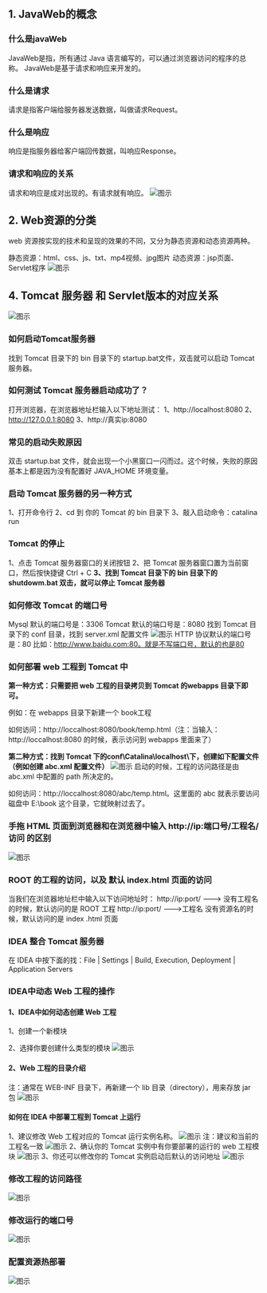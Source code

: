 

## 1. JavaWeb的概念
### 什么是javaWeb
JavaWeb是指，所有通过 Java 语言编写的，可以通过浏览器访问的程序的总称。
JavaWeb是基于请求和响应来开发的。
### 什么是请求
请求是指客户端给服务器发送数据，叫做请求Request。
### 什么是响应
响应是指服务器给客户端回传数据，叫响应Response。
### 请求和响应的关系
请求和响应是成对出现的。有请求就有响应。
![图示](https://img-blog.csdnimg.cn/20210512201912614.png?x-oss-process=image/watermark,type_ZmFuZ3poZW5naGVpdGk,shadow_10,text_aHR0cHM6Ly9ibG9nLmNzZG4ubmV0L3dlaXhpbl80NjQ5NzUwMw==,size_16,color_FFFFFF,t_70)
## 2. Web资源的分类
web 资源按实现的技术和呈现的效果的不同，又分为静态资源和动态资源两种。

静态资源：html、css、js、txt、mp4视频、jpg图片
动态资源：jsp页面、Servlet程序
![图示](https://img-blog.csdnimg.cn/20210512202956508.png?x-oss-process=image/watermark,type_ZmFuZ3poZW5naGVpdGk,shadow_10,text_aHR0cHM6Ly9ibG9nLmNzZG4ubmV0L3dlaXhpbl80NjQ5NzUwMw==,size_16,color_FFFFFF,t_70)
## 4. Tomcat 服务器 和 Servlet版本的对应关系
![图示](https://img-blog.csdnimg.cn/20210512203440656.png?x-oss-process=image/watermark,type_ZmFuZ3poZW5naGVpdGk,shadow_10,text_aHR0cHM6Ly9ibG9nLmNzZG4ubmV0L3dlaXhpbl80NjQ5NzUwMw==,size_16,color_FFFFFF,t_70)
### 如何启动Tomcat服务器
找到 Tomcat 目录下的 bin 目录下的 startup.bat文件，双击就可以启动 Tomcat 服务器。
### 如何测试 Tomcat 服务器启动成功了？
打开浏览器，在浏览器地址栏输入以下地址测试：
1、http://localhost:8080
2、http://127.0.0.1:8080
3、http://真实ip:8080
### 常见的启动失败原因
双击 startup.bat 文件，就会出现一个小黑窗口一闪而过。这个时候，失败的原因基本上都是因为没有配置好 JAVA_HOME 环境变量。
### 启动 Tomcat 服务器的另一种方式
1、打开命令行
2、cd 到 你的 Tomcat 的 bin 目录下
3、敲入启动命令：catalina run
### Tomcat 的停止
1、点击 Tomcat 服务器窗口的关闭按钮
2、把 Tomcat 服务器窗口置为当前窗口，然后按快捷键 Ctrl + C
**3、找到 Tomcat 目录下的 bin 目录下的 shutdowm.bat 双击，就可以停止 Tomcat 服务器**
### 如何修改 Tomcat 的端口号
Mysql 默认的端口号是：3306
Tomcat 默认的端口号是：8080
找到 Tomcat 目录下的 conf 目录，找到 server.xml 配置文件
![图示](https://img-blog.csdnimg.cn/20210513202408515.png?x-oss-process=image/watermark,type_ZmFuZ3poZW5naGVpdGk,shadow_10,text_aHR0cHM6Ly9ibG9nLmNzZG4ubmV0L3dlaXhpbl80NjQ5NzUwMw==,size_16,color_FFFFFF,t_70)
HTTP 协议默认的端口号是：80
比如：http://www.baidu.com:80。就是不写端口号，默认的也是80
### 如何部署 web 工程到 Tomcat 中
**第一种方式：只需要把 web 工程的目录拷贝到 Tomcat 的webapps 目录下即可。**

例如：在 webapps 目录下新建一个 book工程

如何访问：http://loccalhost:8080/book/temp.html（注：当输入：http://loccalhost:8080 的时候，表示访问到 webapps 里面来了）

**第二种方式：找到 Tomcat 下的conf\Catalina\localhost\下，创建如下配置文件（例如创建 abc.xml 配置文件）**
![图示](https://img-blog.csdnimg.cn/20210513205720290.png)
启动的时候，工程的访问路径是由 abc.xml 中配置的 path 所决定的。

如何访问：http://loccalhost:8080/abc/temp.html。这里面的 abc 就表示要访问 磁盘中 E:\book 这个目录，它就映射过去了。
### 手拖 HTML 页面到浏览器和在浏览器中输入 http://ip:端口号/工程名/访问 的区别
![图示](https://img-blog.csdnimg.cn/20210514193056677.png?x-oss-process=image/watermark,type_ZmFuZ3poZW5naGVpdGk,shadow_10,text_aHR0cHM6Ly9ibG9nLmNzZG4ubmV0L3dlaXhpbl80NjQ5NzUwMw==,size_16,color_FFFFFF,t_70)
### ROOT 的工程的访问，以及 默认 index.html 页面的访问
当我们在浏览器地址栏中输入以下访问地址时：
http://ip:port/ ---> 没有工程名的时候，默认访问的是 ROOT 工程
http://ip:port/ --->工程名 没有资源名的时候，默认访问的是 index .html 页面
### IDEA 整合 Tomcat 服务器
在 IDEA 中按下面的找：File | Settings | Build, Execution, Deployment | Application Servers

### IDEA中动态 Web 工程的操作
#### 1、IDEA中如何动态创建 Web 工程
1、创建一个新模块

2、选择你要创建什么类型的模块
![图示](https://img-blog.csdnimg.cn/20210515211544482.png?x-oss-process=image/watermark,type_ZmFuZ3poZW5naGVpdGk,shadow_10,text_aHR0cHM6Ly9ibG9nLmNzZG4ubmV0L3dlaXhpbl80NjQ5NzUwMw==,size_16,color_FFFFFF,t_70)
#### 2、Web 工程的目录介绍
注：通常在 WEB-INF 目录下，再新建一个 lib 目录（directory），用来存放 jar 包
![图示](https://img-blog.csdnimg.cn/20210515214436507.png?x-oss-process=image/watermark,type_ZmFuZ3poZW5naGVpdGk,shadow_10,text_aHR0cHM6Ly9ibG9nLmNzZG4ubmV0L3dlaXhpbl80NjQ5NzUwMw==,size_16,color_FFFFFF,t_70)

#### 如何在 IDEA 中部署工程到 Tomcat 上运行
1、建议修改 Web 工程对应的 Tomcat 运行实例名称。
![图示](https://img-blog.csdnimg.cn/20210515215356829.png?x-oss-process=image/watermark,type_ZmFuZ3poZW5naGVpdGk,shadow_10,text_aHR0cHM6Ly9ibG9nLmNzZG4ubmV0L3dlaXhpbl80NjQ5NzUwMw==,size_16,color_FFFFFF,t_70)
注：建议和当前的工程名一致
![图示](https://img-blog.csdnimg.cn/20210515215446760.png?x-oss-process=image/watermark,type_ZmFuZ3poZW5naGVpdGk,shadow_10,text_aHR0cHM6Ly9ibG9nLmNzZG4ubmV0L3dlaXhpbl80NjQ5NzUwMw==,size_16,color_FFFFFF,t_70)
2、确认你的 Tomcat 实例中有你要部署的运行的 web 工程模块
![图示](https://img-blog.csdnimg.cn/20210517210322370.png?x-oss-process=image/watermark,type_ZmFuZ3poZW5naGVpdGk,shadow_10,text_aHR0cHM6Ly9ibG9nLmNzZG4ubmV0L3dlaXhpbl80NjQ5NzUwMw==,size_16,color_FFFFFF,t_70)
3、你还可以修改你的 Tomcat 实例启动后默认的访问地址
![图示](https://img-blog.csdnimg.cn/20210517210454688.png?x-oss-process=image/watermark,type_ZmFuZ3poZW5naGVpdGk,shadow_10,text_aHR0cHM6Ly9ibG9nLmNzZG4ubmV0L3dlaXhpbl80NjQ5NzUwMw==,size_16,color_FFFFFF,t_70)

### 修改工程的访问路径
![图示](https://img-blog.csdnimg.cn/20210515222001501.png?x-oss-process=image/watermark,type_ZmFuZ3poZW5naGVpdGk,shadow_10,text_aHR0cHM6Ly9ibG9nLmNzZG4ubmV0L3dlaXhpbl80NjQ5NzUwMw==,size_16,color_FFFFFF,t_70)
### 修改运行的端口号
![图示](https://img-blog.csdnimg.cn/2021051522235345.png?x-oss-process=image/watermark,type_ZmFuZ3poZW5naGVpdGk,shadow_10,text_aHR0cHM6Ly9ibG9nLmNzZG4ubmV0L3dlaXhpbl80NjQ5NzUwMw==,size_16,color_FFFFFF,t_70)
### 配置资源热部署
![图示](https://img-blog.csdnimg.cn/2021051522272236.png?x-oss-process=image/watermark,type_ZmFuZ3poZW5naGVpdGk,shadow_10,text_aHR0cHM6Ly9ibG9nLmNzZG4ubmV0L3dlaXhpbl80NjQ5NzUwMw==,size_16,color_FFFFFF,t_70)
